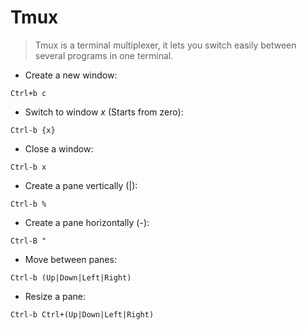 # Tmux

> Tmux is a terminal multiplexer, it lets you switch easily between several programs in one terminal.

- Create a new window:

`Ctrl+b c`

- Switch to window *x* (Starts from zero):

`Ctrl-b {x}`

- Close a window:

`Ctrl-b x`

- Create a pane vertically (|):

`Ctrl-b %`

- Create a pane horizontally (-):

`Ctrl-B "`

- Move between panes:

`Ctrl-b (Up|Down|Left|Right)`

- Resize a pane:

`Ctrl-b Ctrl+(Up|Down|Left|Right)`
